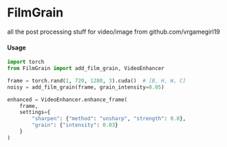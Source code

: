# FilmGrain
all the post processing stuff for video/image from github.com/vrgamegirl19


#### Usage
```py
import torch
from FilmGrain import add_film_grain, VideoEnhancer

frame = torch.rand(1, 720, 1280, 3).cuda()  # [B, H, W, C]
noisy = add_film_grain(frame, grain_intensity=0.05)

enhanced = VideoEnhancer.enhance_frame(
    frame,
    settings={
        "sharpen": {"method": "unsharp", "strength": 0.8},
        "grain": {"intensity": 0.03}
    }
)
```
